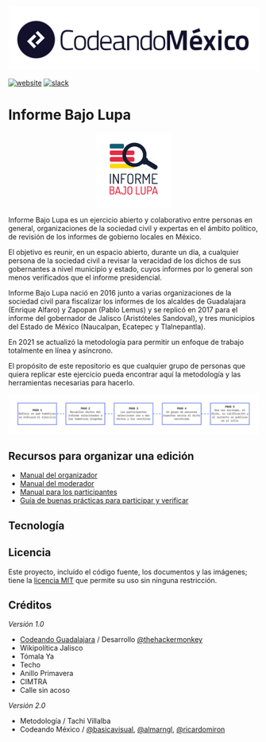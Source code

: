 <img src="img/logo-codeando-mexico.png" title="Codeando México">

[![website](https://img.shields.io/badge/website-CodeandoMexico-00D88E.svg)](http://www.codeandomexico.org/)
[![slack](https://img.shields.io/badge/slack-CodeandoMexico-EC0E4F.svg)](http://slack.codeandomexico.org/)

# Informe Bajo Lupa

<div style="text-align:center"><img width="150" src="img/logo.png" /></div>

Informe Bajo Lupa es un ejercicio abierto y colaborativo entre personas en general, organizaciones de la sociedad civil y expertas en el ámbito político, de revisión de los informes de gobierno locales en México.

El objetivo es reunir, en un espacio abierto, durante un día, a cualquier persona de la sociedad civil a revisar la veracidad de los dichos de sus gobernantes a nivel municipio y estado, cuyos informes por lo general son menos verificados que el informe presidencial.

Informe Bajo Lupa nació en 2016 junto a varias organizaciones de la sociedad civil para fiscalizar los informes de los alcaldes de Guadalajara (Enrique Alfaro) y Zapopan (Pablo Lemus) y se replicó en 2017 para el informe del gobernador de Jalisco (Aristóteles Sandoval), y tres municipios del Estado de México (Naucalpan, Ecatepec y Tlalnepantla).

En 2021 se actualizó la metodología para permitir un enfoque de trabajo totalmente en línea y asíncrono.

El propósito de este repositorio es que cualquier grupo de personas que quiera replicar este ejercicio pueda encontrar aquí la metodología y las herramientas necesarias para hacerlo.

![](/img/diagrama_general.jpg)

## Recursos para organizar una edición

- [Manual del organizador](/docs/manual_organizador.md)
- [Manual del moderador](/docs/manual_moderador.md)
- [Manual para los participantes](/docs/manual_participante.md)
- [Guía de buenas prácticas para participar y verificar](/docs/guia_buenas_practicas.md)


## Tecnología

## Licencia

Este proyecto, incluído el código fuente, los documentos y las imágenes; tiene la [licencia MIT](LICENSE) que permite su uso sin ninguna restricción.

## Créditos

_Versión 1.0_

- [Codeando Guadalajara](https://github.com/CodeandoGuadalajara/informebajolupa)
  / Desarrollo [@thehackermonkey](https://github.com/thehackermonkey/)
- Wikipolítica Jalisco
- Tómala Ya
- Techo
- Anillo Primavera
- CIMTRA
- Calle sin acoso

_Versión 2.0_

- Metodología / Tachi Villalba
- Codeando México / [@basicavisual](https://github.com/basicavisual/),
  [@almarngl](https://github.com/almarngl/),
  [@ricardomiron](https://github.com/ricardomiron/)
